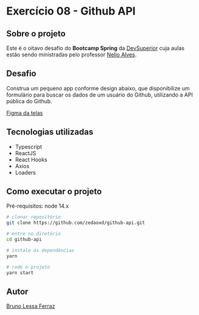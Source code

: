 # Exercício 08 - Github API 

## Sobre o projeto
Este é o oitavo desafio do **Bootcamp Spring** da [DevSuperior](https://devsuperior.com.br/cursos) cuja aulas estão sendo ministradas pelo professor [Nelio Alves](https://www.linkedin.com/in/nelio-alves/?originalSubdomain=br).

## Desafio
Construa um pequeno app conforme design abaixo, que disponibilize um formulário para buscar os dados de um usuário do Github, utilizando a API pública do Github.


[Figma da telas](https://www.figma.com/file/YhRCC5Ly0tWOcxwxjheTJ3/desafio-github-api?node-id=0%3A1)

## Tecnologias utilizadas
- Typescript
- ReactJS
- React Hooks
- Axios
- Loaders

## Como executar o projeto

Pré-requisitos: node 14.x

```bash
# clonar repositório
git clone https://github.com/zedaoxd/github-api.git

# entre no diretório
cd github-api

# instale as dependências
yarn 

# rode o projeto
yarn start
```


## Autor

[Bruno Lessa Ferraz](https://www.linkedin.com/in/bruno-lessa-ferraz/)